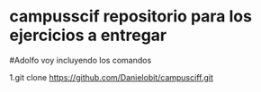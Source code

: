 # campusscif repositorio para los ejercicios a entregar

#Adolfo voy incluyendo los comandos

1.git clone https://github.com/Danielobit/campusciff.git

